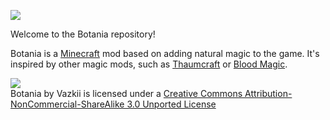 ![](https://raw2.github.com/Vazkii/Botania/master/resources/assets/botania/textures/logo.png)  

Welcome to the Botania repository!

Botania is a [Minecraft](https://minecraft.net/) mod based on adding natural magic to the game. It's inspired by other magic mods, such as [Thaumcraft](http://www.minecraftforum.net/topic/2011841-) or [Blood Magic](http://www.minecraftforum.net/topic/1899223-).  

![](http://i.creativecommons.org/l/by-nc-sa/3.0/88x31.png)  
Botania by Vazkii is licensed under a [Creative Commons Attribution-NonCommercial-ShareAlike 3.0 Unported License](http://creativecommons.org/licenses/by-nc-sa/3.0/deed.en_GB)